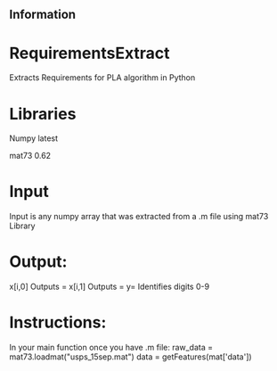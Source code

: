 ## Information
# RequirementsExtract
Extracts Requirements for PLA algorithm in Python

# Libraries
Numpy   latest

mat73   0.62



# Input
Input is any numpy array that was extracted from a .m file using mat73 Library

# Output:

x[i,0] Outputs =
x[i,1] Outputs = 
y= Identifies digits 0-9 

# Instructions:
In your main function once you have .m file:
 raw_data = mat73.loadmat("usps_15sep.mat")
 data = getFeatures(mat['data'])
 

